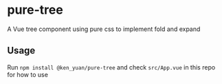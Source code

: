 # pure-tree

A Vue tree component using pure css to implement fold and expand

## Usage

Run `npm install @ken_yuan/pure-tree` and check `src/App.vue` in this repo for how to use